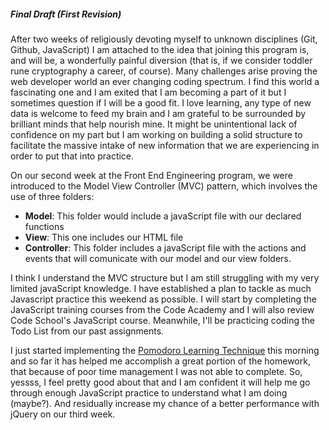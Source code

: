 ##### Final Draft (First Revision)

After two weeks of religiously devoting myself to unknown disciplines (Git, Github, JavaScript) I am attached to the idea that joining this program is, and will be, a wonderfully painful diversion (that is, if we consider toddler rune cryptography a career, of course). Many challenges arise proving the web developer world an ever changing coding spectrum. I find this world a fascinating one and I am exited that I am becoming a part of it but I sometimes question if I will be a good fit. I love learning, any type of new data is welcome to feed my brain and I am grateful to be surrounded by brilliant minds that help nourish mine. It might be unintentional lack of confidence on my part but I am working on building a solid structure to facilitate the massive intake of new information that we are experiencing in order to put that into practice. 

On our second week at the Front End Engineering program, we were introduced to the Model View Controller (MVC) pattern, which involves the use of three folders: 
  - **Model**: This folder would include a javaScript file with our declared functions
  - **View**: This one includes our HTML file
  - **Controller**: This folder includes a javaScript file with the actions and events that will comunicate with our model and our view folders.

I think I understand the MVC structure but I am still struggling with my very limited javaScript knowledge. I have established a plan to tackle as much Javascript practice this weekend as possible. I will start by completing the JavaScript training courses from the Code Academy and I will also review Code School's JavaScript course. Meanwhile, I'll be practicing coding the Todo List from our past assignments. 

I just started implementing the [Pomodoro Learning Technique](http://pomodorotechnique.com/) this morning and so far it has helped me accomplish a great portion of the homework, that because of poor time management I was not able to complete. So, yessss, I feel pretty good about that and I am confident it will help me go through enough JavaScript practice to understand what I am doing (maybe?). And residually increase my chance of a better performance with jQuery on our third week. 



